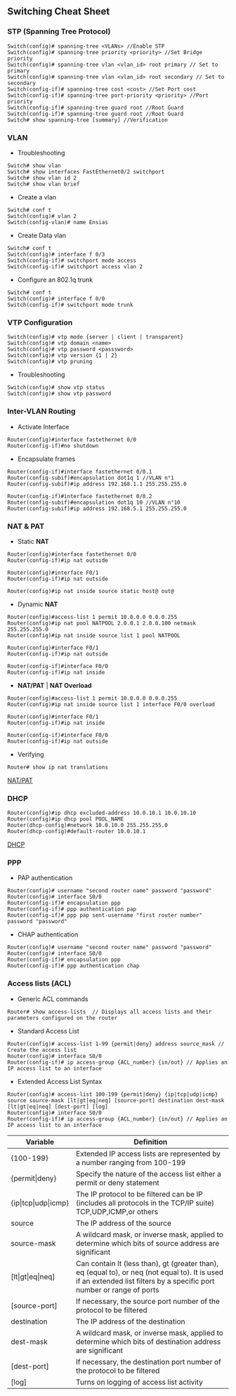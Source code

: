 ## Switching Cheat Sheet

### STP (Spanning Tree Protocol)

```
Switch(config)# spanning-tree <VLANs> //Enable STP
Switch(config)# spanning-tree priority <priority> //Set Bridge priority
Switch(config)# spanning-tree vlan <vlan_id> root primary // Set to primary
Switch(config)# spanning-tree vlan <vlan_id> root secondary // Set to secondary
Switch(config-if)# spanning-tree cost <cost> //Set Port cost
Switch(config-if)# spanning-tree port-priority <priority> //Port priority
Switch(config-if)# spanning-tree guard root //Root Guard
Switch(config-if)# spanning-tree guard root //Root Guard
Switch# show spanning-tree [summary] //Verification
```

### VLAN

- Troubleshooting

```
Switch# show vlan
Switch# show interfaces FastEthernet0/2 switchport
Switch# show vlan id 2
Switch# show vlan brief
```

- Create a vlan

```
Switch# conf t
Switch(config)# vlan 2
Switch(config-vlan)# name Ensias
```

- Create Data vlan

```
Switch# conf t
Switch(config)# interface f 0/3
Switch(config-if)# switchport mode access
Switch(config-if)# switchport access vlan 2
```

- Configure an 802.1q trunk

```
Switch# conf t
Switch(config)# interface f 0/0
Switch(config-if)# switchport mode trunk
```

### VTP Configuration

```
Switch(config)# vtp mode {server | client | transparent}
Switch(config)# vtp domain <name>
Switch(config)# vtp password <passsword>
Switch(config)# vtp version {1 | 2}
Switch(config)# vtp pruning
```

- Troubleshooting

```
Switch(config)# show vtp status
Switch(config)# show vtp password
```

### Inter-VLAN Routing

- Activate Interface

```
Router(config)#interface fastethernet 0/0
Router(config-if)#no shutdown
```

- Encapsulate frames

```
Router(config-if)#interface fastethernet 0/0.1
Router(config-subif)#encapsulation dot1q 1 //VLAN n°1
Router(config-subif)#ip address 192.168.1.1 255.255.255.0

Router(config-if)#interface fastethernet 0/0.2
Router(config-subif)#encapsulation dot1q 10 //VLAN n°10
Router(config-subif)#ip address 192.168.5.1 255.255.255.0
```

### NAT & PAT

- Static **NAT**

```
Router(config)#interface fastethernet 0/0
Router(config-if)#ip nat outside

Router(config)#interface F0/1
Router(config-if)#ip nat outside

Router(config)#ip nat inside source static host@ out@
```

- Dynamic **NAT**

```
Router(config)#access-list 1 permit 10.0.0.0 0.0.0.255
Router(config)#ip nat pool NATPOOL 2.0.0.1 2.0.0.100 netmask 255.255.255.0
Router(config)#ip nat inside source list 1 pool NATPOOL

Router(config)#interface F0/1
Router(config-if)#ip nat outside

Router(config-if)#interface F0/0
Router(config-if)#ip nat inside
```

- **NAT/PAT** | **NAT Overload**

```
Router(config)#access-list 1 permit 10.0.0.0 0.0.0.255
Router(config)#ip nat inside source list 1 interface F0/0 overload

Router(config)#interface F0/1
Router(config-if)#ip nat inside

Router(config-if)#interface F0/0
Router(config-if)#ip nat outside
```

- Verifying

```
Router# show ip nat translations
```

[NAT/PAT](https://www.adldata.org/wp-content/uploads/2015/06/Cisco_NAT_Cheat_Sheet.pdf)

### DHCP

```
Router(config)#ip dhcp excluded-address 10.0.10.1 10.0.10.10
Router(config)#ip dhcp pool POOL_NAME
Router(dhcp-config)#network 10.0.10.0 255.255.255.0
Router(dhcp-config)#default-router 10.0.10.1
```

[DHCP](https://ipwithease.com/wp-content/uploads/2020/05/DHCP-CHEATSHEET-pdf.pdf)

### PPP

- PAP authentication

```
Router(config)# username "second router name" password "password"
Router(config)# interface S0/0
Router(config-if)# encapsulation ppp
Router(config-if)# ppp authentication pap
Router(config-if)# ppp pap sent-username "first router number" password "password"
```

- CHAP authentication

```
Router(config)# username "second router name" password "password"
Router(config)# interface S0/0
Router(config-if)# encapsulation ppp
Router(config-if)# ppp authentication chap
```

### Access lists (ACL)

- Generic ACL commands

```
Router# show access-lists  // Displays all access lists and their parameters configured on the router
```

- Standard Access List

```
Router(config)# access-list 1-99 {permit|deny} address source_mask // Create the access list
Router(config)# interface S0/0
Router(config-if)# ip access-group {ACL_number} {in/out} // Applies an IP access list to an interface
```

- Extended Access List Syntax

```
Router(config)# access-list 100-199 {permit|deny} {ip|tcp|udp|icmp} source source-mask [lt|gt|eq|neq] [source-port] destination dest-mask [lt|gt|eq|neq] [dest-port] [log]
Router(config)# interface S0/0
Router(config-if)# ip access-group {ACL_number} {in/out} // Applies an IP access list to an interface
```

| Variable             | Definition                                                                                                                                                              |
| -------------------- | ----------------------------------------------------------------------------------------------------------------------------------------------------------------------- |
| {100-199}            | Extended IP access lists are represented by a number ranging from 100-199                                                                                               |
| {permit\|deny}       | Specify the nature of the access list either a permit or deny statement                                                                                                 |
| {ip\|tcp\|udp\|icmp} | The IP protocol to be filtered can be IP (includes all protocols in the TCP/IP suite) TCP,UDP,ICMP,or others                                                            |
| source               | The IP address of the source                                                                                                                                            |
| source-mask          | A wildcard mask, or inverse mask, applied to determine which bits of source address are significant                                                                     |
| [lt\|gt\|eq\|neq]    | Can contain lt (less than), gt (greater than), eq (equal to), or neq (not equal to). It is used if an extended list filters by a specific port number or range of ports |
| [source-port]        | If necessary, the source port number of the protocol to be filtered                                                                                                     |
| destination          | The IP address of the destination                                                                                                                                       |
| dest-mask            | A wildcard mask, or inverse mask, applied to determine which bits of destination address are significant                                                                |
| [dest-port]          | If necessary, the destination port number of the protocol to be filtered                                                                                                |
| [log]                | Turns on logging of access list activity                                                                                                                                |
